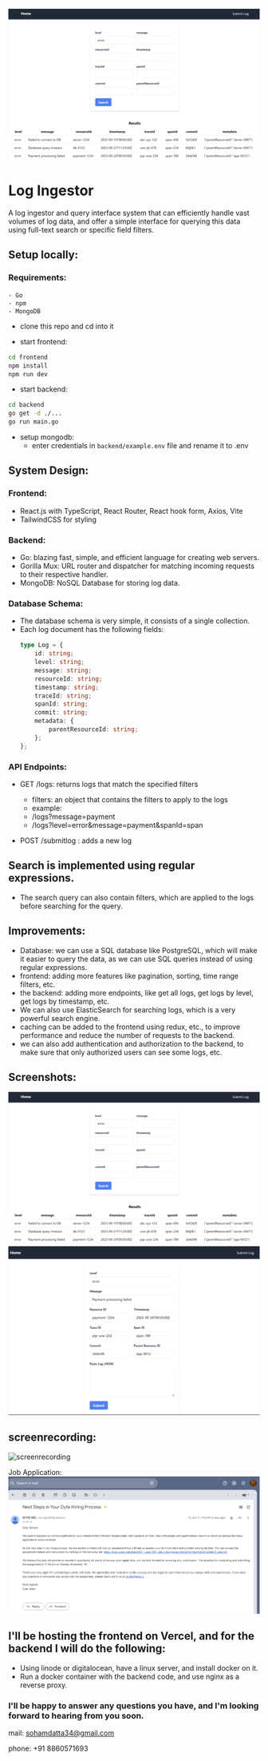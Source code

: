 ![search](assets/search.png)

# Log Ingestor
A log ingestor and query interface system that can efficiently handle vast volumes of log data, and offer a simple interface for querying this data using full-text search or specific field filters.

## Setup locally:

### Requirements:
    - Go
    - npm
    - MongoDB

- clone this repo and cd into it

- start frontend:
```bash 
cd frontend
npm install
npm run dev
```

- start backend:
```bash
cd backend
go get -d ./...
go run main.go
```

- setup mongodb:
    - enter credentials in `backend/example.env` file and rename it to .env

## System Design:
### Frontend:
- React.js with TypeScript, React Router, React hook form, Axios, Vite
- TailwindCSS for styling

### Backend:
- Go: blazing fast, simple, and efficient language for creating web servers.
- Gorilla Mux: URL router and dispatcher for matching incoming requests to their respective handler.
- MongoDB: NoSQL Database for storing log data.

### Database Schema:
- The database schema is very simple, it consists of a single collection.
- Each log document has the following fields:
    ```ts
    type Log = {
        id: string;
        level: string;
        message: string;
        resourceId: string;
        timestamp: string;
        traceId: string;
        spanId: string;
        commit: string;
        metadata: {
            parentResourceId: string;
        };
    };
    ```

### API Endpoints:
- GET /logs: returns logs that match the specified filters
    - filters: an object that contains the filters to apply to the logs
    - example:
    - /logs?message=payment
    - /logs?level=error&message=payment&spanId=span

- POST /submitlog : adds a new log

## Search is implemented using regular expressions.
- The search query can also contain filters, which are applied to the logs before searching for the query.

## Improvements:
- Database: we can use a SQL database like PostgreSQL, which will make it easier to query the data, as we can use SQL queries instead of using regular expressions.
- frontend: adding more features like pagination, sorting, time range filters, etc.
- the backend: adding more endpoints, like get all logs, get logs by level, get logs by timestamp, etc.
- We can also use ElasticSearch for searching logs, which is a very powerful search engine.
- caching can be added to the frontend using redux, etc., to improve performance and reduce the number of requests to the backend.
- we can also add authentication and authorization to the backend, to make sure that only authorized users can see some logs, etc.

## Screenshots:
![search](assets/search.png)
![submitlog](assets/submitlog.png)

## screenrecording:
![screenrecording](assets/dyke.gif)

Job Application:
![applicationmail](assets/applicationmail.png)

## I'll be hosting the frontend on Vercel, and for the backend I will do the following:
- Using linode or digitalocean, have a linux server, and install docker on it.
- Run a docker container with the backend code, and use nginx as a reverse proxy.

### I'll be happy to answer any questions you have, and I'm looking forward to hearing from you soon.
mail: sohamdatta34@gmail.com

phone: +91 8860571693